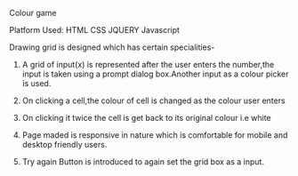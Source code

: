 Colour game

Platform Used: HTML CSS JQUERY Javascript

Drawing grid is designed which has certain specialities-

1. A grid of input(x) is represented after the user enters the number,the input is taken using a prompt dialog box.Another input as a colour picker is used. 

2. On clicking a cell,the colour of cell is changed as the colour user enters 

3. On clicking it twice the cell is get back to its original colour i.e white

4. Page maded is responsive in nature which is comfortable for mobile and desktop friendly users.

5. Try again Button is introduced to again set the grid box as a input.
